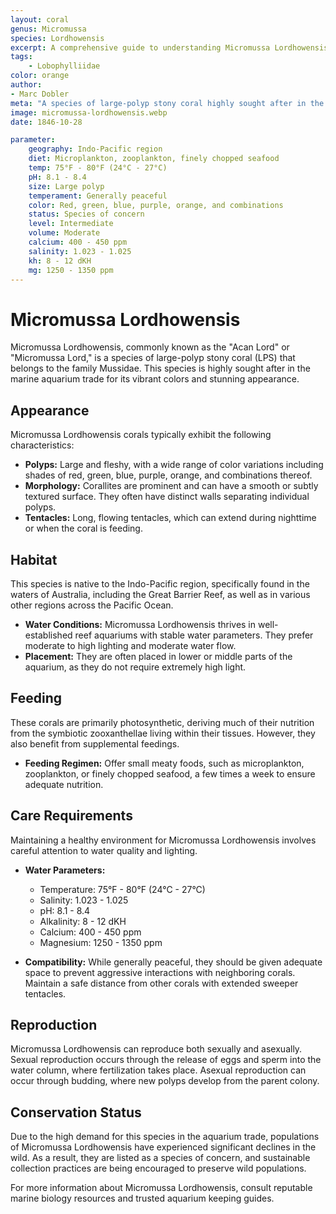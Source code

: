 ```yaml
---
layout: coral
genus: Micromussa
species: Lordhowensis
excerpt: A comprehensive guide to understanding Micromussa Lordhowensis, its habitat, care requirements, and conservation status.
tags:
    - Lobophylliidae
color: orange
author:
- Marc Dobler
meta: "A species of large-polyp stony coral highly sought after in the marine aquarium trade for its vibrant colors and stunning appearance."
image: micromussa-lordhowensis.webp
date: 1846-10-28

parameter:
    geography: Indo-Pacific region
    diet: Microplankton, zooplankton, finely chopped seafood
    temp: 75°F - 80°F (24°C - 27°C)
    pH: 8.1 - 8.4
    size: Large polyp
    temperament: Generally peaceful
    color: Red, green, blue, purple, orange, and combinations
    status: Species of concern
    level: Intermediate
    volume: Moderate
    calcium: 400 - 450 ppm
    salinity: 1.023 - 1.025
    kh: 8 - 12 dKH
    mg: 1250 - 1350 ppm
---
```


# Micromussa Lordhowensis

Micromussa Lordhowensis, commonly known as the "Acan Lord" or "Micromussa Lord," is a species of large-polyp stony coral (LPS) that belongs to the family Mussidae. This species is highly sought after in the marine aquarium trade for its vibrant colors and stunning appearance.

## Appearance

Micromussa Lordhowensis corals typically exhibit the following characteristics:

- **Polyps:** Large and fleshy, with a wide range of color variations including shades of red, green, blue, purple, orange, and combinations thereof.
- **Morphology:** Corallites are prominent and can have a smooth or subtly textured surface. They often have distinct walls separating individual polyps.
- **Tentacles:** Long, flowing tentacles, which can extend during nighttime or when the coral is feeding.

## Habitat

This species is native to the Indo-Pacific region, specifically found in the waters of Australia, including the Great Barrier Reef, as well as in various other regions across the Pacific Ocean.

- **Water Conditions:** Micromussa Lordhowensis thrives in well-established reef aquariums with stable water parameters. They prefer moderate to high lighting and moderate water flow.
- **Placement:** They are often placed in lower or middle parts of the aquarium, as they do not require extremely high light.

## Feeding

These corals are primarily photosynthetic, deriving much of their nutrition from the symbiotic zooxanthellae living within their tissues. However, they also benefit from supplemental feedings.

- **Feeding Regimen:** Offer small meaty foods, such as microplankton, zooplankton, or finely chopped seafood, a few times a week to ensure adequate nutrition.

## Care Requirements

Maintaining a healthy environment for Micromussa Lordhowensis involves careful attention to water quality and lighting.

- **Water Parameters:**
  - Temperature: 75°F - 80°F (24°C - 27°C)
  - Salinity: 1.023 - 1.025
  - pH: 8.1 - 8.4
  - Alkalinity: 8 - 12 dKH
  - Calcium: 400 - 450 ppm
  - Magnesium: 1250 - 1350 ppm

- **Compatibility:** While generally peaceful, they should be given adequate space to prevent aggressive interactions with neighboring corals. Maintain a safe distance from other corals with extended sweeper tentacles.

## Reproduction

Micromussa Lordhowensis can reproduce both sexually and asexually. Sexual reproduction occurs through the release of eggs and sperm into the water column, where fertilization takes place. Asexual reproduction can occur through budding, where new polyps develop from the parent colony.

## Conservation Status

Due to the high demand for this species in the aquarium trade, populations of Micromussa Lordhowensis have experienced significant declines in the wild. As a result, they are listed as a species of concern, and sustainable collection practices are being encouraged to preserve wild populations.

For more information about Micromussa Lordhowensis, consult reputable marine biology resources and trusted aquarium keeping guides.
